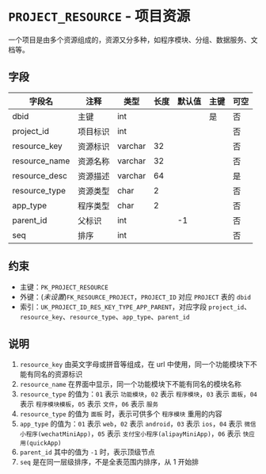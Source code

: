 # `PROJECT_RESOURCE` - 项目资源

一个项目是由多个资源组成的，资源又分多种，如程序模块、分组、数据服务、文档等。

## 字段

| 字段名        | 注释     | 类型    | 长度 | 默认值 | 主键 | 可空 |
| ------------- | -------- | ------- | ---- | ------ | ---- | ---- |
| dbid          | 主键     | int     |      |        | 是   | 否   |
| project_id    | 项目标识 | int     |      |        |      | 否   |
| resource_key  | 资源标识 | varchar | 32   |        |      | 否   |
| resource_name | 资源名称 | varchar | 32   |        |      | 否   |
| resource_desc | 资源描述 | varchar | 64   |        |      | 是   |
| resource_type | 资源类型 | char    | 2    |        |      | 否   |
| app_type      | 程序类型 | char    | 2    |        |      | 否   |
| parent_id     | 父标识   | int     |      | -1     |      | 否   |
| seq           | 排序     | int     |      |        |      | 否   |

## 约束

* 主键：`PK_PROJECT_RESOURCE`
* 外键：(*未设置*)`FK_RESOURCE_PROJECT`，`PROJECT_ID` 对应 `PROJECT` 表的 `dbid`
* 索引：`UK_PROJECT_ID_RES_KEY_TYPE_APP_PARENT`，对应字段 `project_id`、`resource_key`、`resource_type`、`app_type`、`parent_id`

## 说明

1. `resource_key` 由英文字母或拼音等组成，在 url 中使用，同一个功能模块下不能有同名的资源标识
2. `resource_name` 在界面中显示，同一个功能模块下不能有同名的模块名称
3. `resource_type` 的值为：`01` 表示 `功能模块`，`02` 表示 `程序模块`，`03` 表示 `面板`，`04` 表示 `程序模块模板`，`05` 表示 `文件`，`06` 表示 `服务`
4. `resource_type` 的值为 `面板` 时，表示可供多个 `程序模块` 重用的内容
5. `app_type` 的值为：`01` 表示 `web`，`02` 表示 `android`，`03` 表示 `ios`，`04` 表示 `微信小程序(wechatMiniApp)`，`05` 表示 `支付宝小程序(alipayMiniApp)`，`06` 表示 `快应用(quickApp)`
6. `parent_id` 其中的值为 `-1` 时，表示顶级节点
7. `seq` 是在同一层级排序，不是全表范围内排序，从 1 开始排
